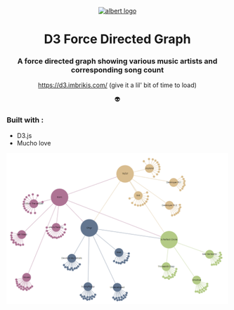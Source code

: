 <p align="center">
  <a href="https://d3.imbrikis.com/">
    <img alt="albert logo" src="https://www.albertpadilla.com/static/logo-2eeae6eaf65305c1ff40d19bf7810f99.svg" width="180" />
  </a>
</p>
<h1 align="center">
  D3 Force Directed Graph
</h1>

<h3 align="center">A force directed graph showing various music artists and corresponding song count</h3>
<p align="center"><a href="https://d3.imbrikis.com/">https://d3.imbrikis.com/</a> (give it a lil' bit of time to load)</p>
<p align="center">👽</p>

### Built with :

- D3.js
- Mucho love

![App Screenshot](./screenshot.png)
